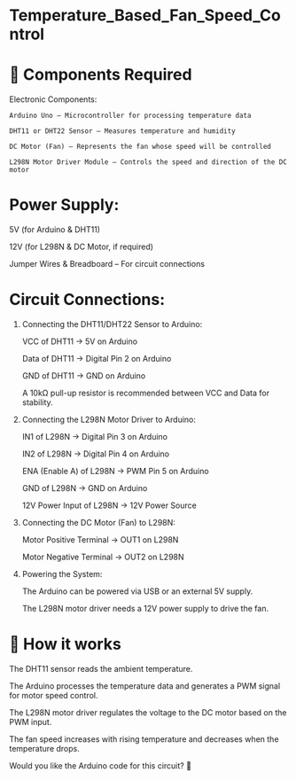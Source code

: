 # Temperature_Based_Fan_Speed_Control
  # 🔹 Components Required
  Electronic Components:
  
    Arduino Uno – Microcontroller for processing temperature data
  
    DHT11 or DHT22 Sensor – Measures temperature and humidity
  
    DC Motor (Fan) – Represents the fan whose speed will be controlled
  
    L298N Motor Driver Module – Controls the speed and direction of the DC motor
  
  # Power Supply:
  5V (for Arduino & DHT11)
  
  12V (for L298N & DC Motor, if required)
  
  Jumper Wires & Breadboard – For circuit connections
  
  # Circuit Connections:
  1. Connecting the DHT11/DHT22 Sensor to Arduino:

        VCC of DHT11 → 5V on Arduino
     
        Data of DHT11 → Digital Pin 2 on Arduino

        GND of DHT11 → GND on Arduino
     
        A 10kΩ pull-up resistor is recommended between VCC and Data for stability.

  3. Connecting the L298N Motor Driver to Arduino:
     
        IN1 of L298N → Digital Pin 3 on Arduino
     
        IN2 of L298N → Digital Pin 4 on Arduino
     
        ENA (Enable A) of L298N → PWM Pin 5 on Arduino
     
        GND of L298N → GND on Arduino
     
        12V Power Input of L298N → 12V Power Source

  6. Connecting the DC Motor (Fan) to L298N:
     
        Motor Positive Terminal → OUT1 on L298N
     
        Motor Negative Terminal → OUT2 on L298N

  9. Powering the System:
      
        The Arduino can be powered via USB or an external 5V supply.
      
        The L298N motor driver needs a 12V power supply to drive the fan.

# 🔹 How it works
  The DHT11 sensor reads the ambient temperature.
  
  The Arduino processes the temperature data and generates a PWM signal for motor speed control.
  
  The L298N motor driver regulates the voltage to the DC motor based on the PWM input.
  
  The fan speed increases with rising temperature and decreases when the temperature drops.
  
  Would you like the Arduino code for this circuit? 🚀
